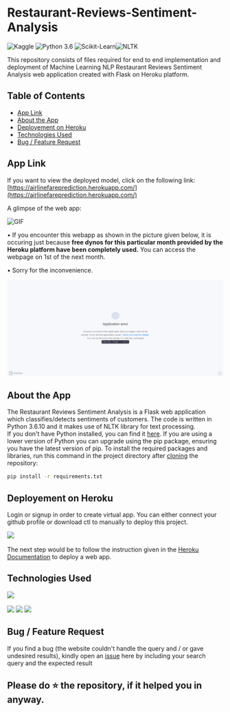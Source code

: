 # Restaurant-Reviews-Sentiment-Analysis

![Kaggle](https://img.shields.io/badge/Dataset-Kaggle-blue.svg) ![Python 3.6](https://img.shields.io/badge/Python-3.6-brightgreen.svg) ![Scikit-Learn](https://img.shields.io/badge/Library-ScikitLearn-orange.svg)![NLTK](https://img.shields.io/badge/NLTK-brightyellow.svg)

This repository consists of files required for end to end implementation and deployment of Machine Learning NLP Restaurant Reviews Sentiment Analysis web application created with Flask on Heroku platform.

## Table of Contents
  * [App Link](#app-link)
  * [About the App](#about-the-app)
  * [Deployement on Heroku](#deployement-on-heroku)
  * [Technologies Used](#technologies-used)
  * [Bug / Feature Request](#bug---feature-request)


## App Link
If you want to view the deployed model, click on the following link:<br />
[https://airlinefareprediction.herokuapp.com/](https://airlinefareprediction.herokuapp.com/)

A glimpse of the web app:

![GIF](readme_resources/flight-web-app.gif)

• If you encounter this webapp as shown in the picture given below, it is occuring just because **free dynos for this particular month provided by the Heroku platform have been completely used.** You can access the webpage on 1st of the next month.

• Sorry for the inconvenience.

![Heroku-Error](readme_resources/application-error-heroku.png)

## About the App
The Restaurant Reviews Sentiment Analysis is a Flask web application which classifies/detects sentiments of customers. The code is written in Python 3.6.10 and it makes use of NLTK library for text processing.  
If you don't have Python installed, you can find it [here](https://www.python.org/downloads/). If you are using a lower version of Python you can upgrade using the pip package, ensuring you have the latest version of pip. To install the required packages and libraries, run this command in the project directory after [cloning](https://www.howtogeek.com/451360/how-to-clone-a-github-repository/) the repository:
```bash
pip install -r requirements.txt
```

## Deployement on Heroku
Login or signup in order to create virtual app. You can either connect your github profile or download ctl to manually to deploy this project.

[![](https://i.imgur.com/dKmlpqX.png)](https://heroku.com)

The next step would be to follow the instruction given in the [Heroku Documentation](https://devcenter.heroku.com/articles/getting-started-with-python) to deploy a web app.

## Technologies Used

![](https://forthebadge.com/images/badges/made-with-python.svg)

[<img target="_blank" src="https://flask.palletsprojects.com/en/1.1.x/_images/flask-logo.png" width=170>](https://flask.palletsprojects.com/en/1.1.x/) [<img target="_blank" src="https://number1.co.za/wp-content/uploads/2017/10/gunicorn_logo-300x85.png" width=280>](https://gunicorn.org) [<img target="_blank" src="https://scikit-learn.org/stable/_static/scikit-learn-logo-small.png" width=200>](https://scikit-learn.org/stable/) 

## Bug / Feature Request

If you find a bug (the website couldn't handle the query and / or gave undesired results), kindly open an [issue](https://github.com/divyansh1195/Airline-Fare-Prediction/issues) here by including your search query and the expected result


## Please do ⭐ the repository, if it helped you in anyway.
